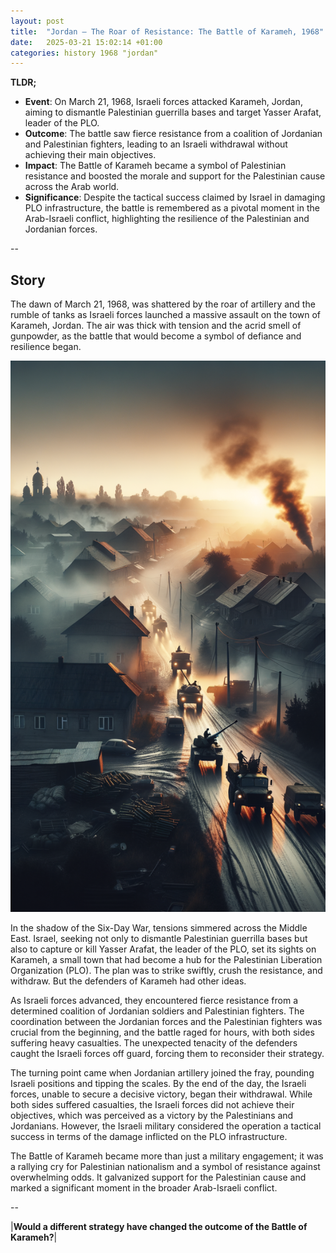 ```yaml
---
layout: post
title:  "Jordan – The Roar of Resistance: The Battle of Karameh, 1968"
date:   2025-03-21 15:02:14 +01:00
categories: history 1968 "jordan"
---
```


**TLDR;**
- **Event**: On March 21, 1968, Israeli forces attacked Karameh, Jordan, aiming to dismantle Palestinian guerrilla bases and target Yasser Arafat, leader of the PLO.
- **Outcome**: The battle saw fierce resistance from a coalition of Jordanian and Palestinian fighters, leading to an Israeli withdrawal without achieving their main objectives.
- **Impact**: The Battle of Karameh became a symbol of Palestinian resistance and boosted the morale and support for the Palestinian cause across the Arab world.
- **Significance**: Despite the tactical success claimed by Israel in damaging PLO infrastructure, the battle is remembered as a pivotal moment in the Arab-Israeli conflict, highlighting the resilience of the Palestinian and Jordanian forces.

--

## Story

The dawn of March 21, 1968, was shattered by the roar of artillery and the rumble of tanks as Israeli forces launched a massive assault on the town of Karameh, Jordan. The air was thick with tension and the acrid smell of gunpowder, as the battle that would become a symbol of defiance and resilience began.

![Image](/assets/images/21_March_889047eeacd916e9efc74fdd8cf964b2.png)

In the shadow of the Six-Day War, tensions simmered across the Middle East. Israel, seeking not only to dismantle Palestinian guerrilla bases but also to capture or kill Yasser Arafat, the leader of the PLO, set its sights on Karameh, a small town that had become a hub for the Palestinian Liberation Organization (PLO). The plan was to strike swiftly, crush the resistance, and withdraw. But the defenders of Karameh had other ideas.

As Israeli forces advanced, they encountered fierce resistance from a determined coalition of Jordanian soldiers and Palestinian fighters. The coordination between the Jordanian forces and the Palestinian fighters was crucial from the beginning, and the battle raged for hours, with both sides suffering heavy casualties. The unexpected tenacity of the defenders caught the Israeli forces off guard, forcing them to reconsider their strategy.

The turning point came when Jordanian artillery joined the fray, pounding Israeli positions and tipping the scales. By the end of the day, the Israeli forces, unable to secure a decisive victory, began their withdrawal. While both sides suffered casualties, the Israeli forces did not achieve their objectives, which was perceived as a victory by the Palestinians and Jordanians. However, the Israeli military considered the operation a tactical success in terms of the damage inflicted on the PLO infrastructure.

The Battle of Karameh became more than just a military engagement; it was a rallying cry for Palestinian nationalism and a symbol of resistance against overwhelming odds. It galvanized support for the Palestinian cause and marked a significant moment in the broader Arab-Israeli conflict.

--

|**Would a different strategy have changed the outcome of the Battle of Karameh?**|

